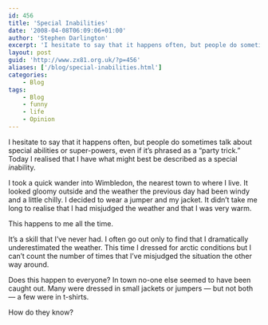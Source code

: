 ```yaml
---
id: 456
title: 'Special Inabilities'
date: '2008-04-08T06:09:06+01:00'
author: 'Stephen Darlington'
excerpt: 'I hesitate to say that it happens often, but people do sometimes talk about special abilities or super-powers, even if it?s phrased as a ?party trick.? Today I realised that I have what might best be described as a special inability.'
layout: post
guid: 'http://www.zx81.org.uk/?p=456'
aliases: ['/blog/special-inabilities.html']
categories:
    - Blog
tags:
    - Blog
    - funny
    - life
    - Opinion
---
```


I hesitate to say that it happens often, but people do sometimes talk about special abilities or super-powers, even if it’s phrased as a “party trick.” Today I realised that I have what might best be described as a special *in*ability.

I took a quick wander into Wimbledon, the nearest town to where I live. It looked gloomy outside and the weather the previous day had been windy and a little chilly. I decided to wear a jumper and my jacket. It didn’t take me long to realise that I had misjudged the weather and that I was very warm.

This happens to me all the time.

It’s a skill that I’ve never had. I often go out only to find that I dramatically underestimated the weather. This time I dressed for arctic conditions but I can’t count the number of times that I’ve misjudged the situation the other way around.

Does this happen to everyone? In town no-one else seemed to have been caught out. Many were dressed in small jackets or jumpers — but not both — a few were in t-shirts.

How do they know?
